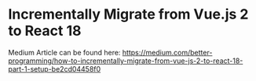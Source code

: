 # Incrementally Migrate from Vue.js 2 to React 18

Medium Article can be found here: https://medium.com/better-programming/how-to-incrementally-migrate-from-vue-js-2-to-react-18-part-1-setup-be2cd04458f0
